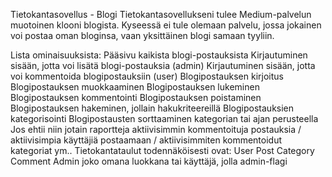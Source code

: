 Tietokantasovellus - Blogi
Tietokantasovellukseni tulee Medium-palvelun muotoinen klooni blogista. Kyseessä ei tule olemaan palvelu, jossa jokainen voi postaa oman bloginsa, vaan yksittäinen blogi samaan tyyliin.

Lista ominaisuuksista:
Pääsivu kaikista blogi-postauksista
Kirjautuminen sisään, jotta voi lisätä blogi-postauksia (admin)
Kirjautuminen sisään, jotta voi kommentoida blogipostauksiin (user)
Blogipostauksen kirjoitus
Blogipostauksen muokkaaminen
Blogipostauksen lukeminen
Blogipostauksen kommentointi
Blogipostauksen poistaminen
Blogipostauksen hakeminen, jollain hakukriteereillä
Blogipostauksien kategorisointi
Blogipostausten sorttaaminen kategorian tai ajan perusteella
Jos ehtii niin jotain raportteja aktiivisimmin kommentoituja postauksia / aktiivisimpia käyttäjiä postaamaan / aktiivisimmiten kommentoidut kategoriat ym..
Tietokantataulut todennäköisesti ovat:
User
Post
Category
Comment
Admin joko omana luokkana tai käyttäjä, jolla admin-flagi